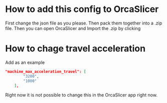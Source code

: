 # How to add this config to OrcaSlicer
First change the json file as you please.
Then pack them together into a .zip file.
Then you can open OrcaSlicer and Import the .zip by clicking 


# How to chage travel acceleration
Add as an example 
```json
"machine_max_acceleration_travel": [
        "3200",
        "1000"
    ],
```
Right now it is not possible to change this in the OrcaSlicer app right now.